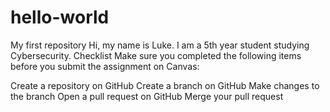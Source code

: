 # hello-world
My first repository
Hi, my name is Luke. I am a 5th year student studying Cybersecurity.
Checklist
Make sure you completed the following items before you submit the assignment on Canvas:

 Create a repository on GitHub
 Create a branch on GitHub
 Make changes to the branch
 Open a pull request on GitHub
 Merge your pull request
